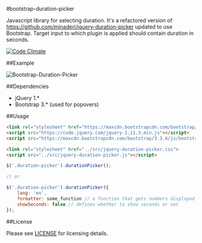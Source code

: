 #bootstrap-duration-picker

Javascript library for selecting duration. It's a refactored version of https://github.com/mjnaderi/jquery-duration-picker updated to use Bootstrap. Target input to which plugin is applied should contain duration in seconds.

[![Code Climate](https://codeclimate.com/github/koss-lebedev/bootstrap-duration-picker/badges/gpa.svg)](https://codeclimate.com/github/koss-lebedev/bootstrap-duration-picker)

##Example

![Bootstrap-Duration-Picker](demo.png)

##Dependencies

- jQuery 1.*
- Bootstrap 3.* (used for popovers)

##Usage

```html
<link rel="stylesheet" href="https://maxcdn.bootstrapcdn.com/bootstrap/3.3.6/css/bootstrap.min.css" crossorigin="anonymous">
<script src="https://code.jquery.com/jquery-1.11.3.min.js"></script>
<script src="https://maxcdn.bootstrapcdn.com/bootstrap/3.3.6/js/bootstrap.min.js" crossorigin="anonymous"></script>

<link rel="stylesheet" href="../src/jquery-duration-picker.css">
<script src="../src/jquery-duration-picker.js"></script>
```

```js
$('.duration-picker').durationPicker();

// or

$('.duration-picker').durationPicker({
    lang: 'en',
    formatter: some_function // a function that gets numbers displayed in input and returns a formatted one,
    showSeconds: false // defines whether to show seconds or not 
});
```

##License

Please see [LICENSE](LICENSE) for licensing details.